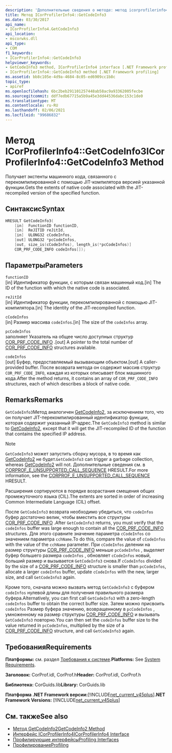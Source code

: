 ```yaml
---
description: 'Дополнительные сведения о методе: метод icorprofilerinfo4:: GetCodeInfo3'
title: Метод ICorProfilerInfo4::GetCodeInfo3
ms.date: 03/30/2017
api_name:
- ICorProfilerInfo4.GetCodeInfo3
api_location:
- mscorwks.dll
api_type:
- COM
f1_keywords:
- ICorProfilerInfo4::GetCodeInfo3
helpviewer_keywords:
- GetCodeInfo3 method, ICorProfilerInfo4 interface [.NET Framework profiling]
- ICorProfilerInfo4::GetCodeInfo3 method [.NET Framework profiling]
ms.assetid: bb8c105e-4d9a-4684-8c05-ed6909cc1b8c
topic_type:
- apiref
ms.openlocfilehash: 6bc2beb291101257448ab58ac9a93362005fecbe
ms.sourcegitcommit: ddf7edb67715a5b9a45e3dd44536dabc153c1de0
ms.translationtype: MT
ms.contentlocale: ru-RU
ms.lasthandoff: 02/06/2021
ms.locfileid: "99686832"
---
```

# <a name="icorprofilerinfo4getcodeinfo3-method"></a><span data-ttu-id="bee8e-103">Метод ICorProfilerInfo4::GetCodeInfo3</span><span class="sxs-lookup"><span data-stu-id="bee8e-103">ICorProfilerInfo4::GetCodeInfo3 Method</span></span>

<span data-ttu-id="bee8e-104">Получает экстенты машинного кода, связанного с перекомпилированной с помощью JIT-компилятора версией указанной функции.</span><span class="sxs-lookup"><span data-stu-id="bee8e-104">Gets the extents of native code associated with the JIT-recompiled version of the specified function.</span></span>  
  
## <a name="syntax"></a><span data-ttu-id="bee8e-105">Синтаксис</span><span class="sxs-lookup"><span data-stu-id="bee8e-105">Syntax</span></span>  
  
```cpp  
HRESULT GetCodeInfo3(  
    [in]  FunctionID functionID,  
    [in]  ReJITID reJitId,  
    [in]  ULONG32 cCodeInfos,  
    [out] ULONG32 *pcCodeInfos,  
    [out, size_is(cCodeInfos), length_is(*pcCodeInfos)]  
    COR_PRF_CODE_INFO codeInfos[]);  
```  
  
## <a name="parameters"></a><span data-ttu-id="bee8e-106">Параметры</span><span class="sxs-lookup"><span data-stu-id="bee8e-106">Parameters</span></span>  

 `functionID`  
 <span data-ttu-id="bee8e-107">[in] Идентификатор функции, с которым связан машинный код.</span><span class="sxs-lookup"><span data-stu-id="bee8e-107">[in] The ID of the function with which the native code is associated.</span></span>  
  
 `reJitId`  
 <span data-ttu-id="bee8e-108">[in] Идентификатор функции, перекомпилированной с помощью JIT-компилятора.</span><span class="sxs-lookup"><span data-stu-id="bee8e-108">[in] The identity of the JIT-recompiled function.</span></span>  
  
 `cCodeInfos`  
 <span data-ttu-id="bee8e-109">[in] Размер массива `codeInfos`.</span><span class="sxs-lookup"><span data-stu-id="bee8e-109">[in] The size of the `codeInfos` array.</span></span>  
  
 `pcCodeInfos`  
 <span data-ttu-id="bee8e-110">заполняет Указатель на общее число доступных структур [COR_PRF_CODE_INFO](cor-prf-code-info-structure.md) .</span><span class="sxs-lookup"><span data-stu-id="bee8e-110">[out] A pointer to the total number of [COR_PRF_CODE_INFO](cor-prf-code-info-structure.md) structures available.</span></span>  
  
 `codeInfos`  
 <span data-ttu-id="bee8e-111">[out] Буфер, предоставляемый вызывающим объектом.</span><span class="sxs-lookup"><span data-stu-id="bee8e-111">[out] A caller-provided buffer.</span></span> <span data-ttu-id="bee8e-112">После возврата метода он содержит массив структур `COR_PRF_CODE_INFO`, каждая из которых описывает блок машинного кода.</span><span class="sxs-lookup"><span data-stu-id="bee8e-112">After the method returns, it contains an array of `COR_PRF_CODE_INFO` structures, each of which describes a block of native code.</span></span>  
  
## <a name="remarks"></a><span data-ttu-id="bee8e-113">Remarks</span><span class="sxs-lookup"><span data-stu-id="bee8e-113">Remarks</span></span>  

 <span data-ttu-id="bee8e-114">`GetCodeInfo3`Метод аналогичен [GetCodeInfo2](icorprofilerinfo2-getcodeinfo2-method.md), за исключением того, что он получает JIT-перекомпилированный идентификатор функции, которая содержит указанный IP-адрес.</span><span class="sxs-lookup"><span data-stu-id="bee8e-114">The `GetCodeInfo3` method is similar to [GetCodeInfo2](icorprofilerinfo2-getcodeinfo2-method.md), except that it will get the JIT-recompiled ID of the function that contains the specified IP address.</span></span>  
  
> [!NOTE]
> <span data-ttu-id="bee8e-115">`GetCodeInfo3` может запустить сборку мусора, в то время как [GetCodeInfo2](icorprofilerinfo2-getcodeinfo2-method.md) не будет.</span><span class="sxs-lookup"><span data-stu-id="bee8e-115">`GetCodeInfo3` can trigger a garbage collection, whereas [GetCodeInfo2](icorprofilerinfo2-getcodeinfo2-method.md) will not.</span></span> <span data-ttu-id="bee8e-116">Дополнительные сведения см. в [CORPROF_E_UNSUPPORTED_CALL_SEQUENCE](corprof-e-unsupported-call-sequence-hresult.md) HRESULT.</span><span class="sxs-lookup"><span data-stu-id="bee8e-116">For more information, see the [CORPROF_E_UNSUPPORTED_CALL_SEQUENCE](corprof-e-unsupported-call-sequence-hresult.md) HRESULT.</span></span>  
  
 <span data-ttu-id="bee8e-117">Расширения сортируются в порядке возрастания смещения общих промежуточного языка (CIL).</span><span class="sxs-lookup"><span data-stu-id="bee8e-117">The extents are sorted in order of increasing Common Intermediate Language (CIL) offset.</span></span>  
  
 <span data-ttu-id="bee8e-118">После `GetCodeInfo3` возврата необходимо убедиться, что `codeInfos` буфер достаточно велик, чтобы вместить все структуры [COR_PRF_CODE_INFO](cor-prf-code-info-structure.md) .</span><span class="sxs-lookup"><span data-stu-id="bee8e-118">After `GetCodeInfo3` returns, you must verify that the `codeInfos` buffer was large enough to contain all the [COR_PRF_CODE_INFO](cor-prf-code-info-structure.md) structures.</span></span> <span data-ttu-id="bee8e-119">Для этого сравните значение параметра `cCodeInfos` со значением параметра `cchName`.</span><span class="sxs-lookup"><span data-stu-id="bee8e-119">To do this, compare the value of `cCodeInfos` with the value of the `cchName` parameter.</span></span> <span data-ttu-id="bee8e-120">При `cCodeInfos` делении на размер структуры [COR_PRF_CODE_INFO](cor-prf-code-info-structure.md) меньше `pcCodeInfos` , выделяет буфер большего размера `codeInfos` , обновляет `cCodeInfos` новый, больший размер и вызывается `GetCodeInfo3` снова.</span><span class="sxs-lookup"><span data-stu-id="bee8e-120">If `cCodeInfos` divided by the size of a [COR_PRF_CODE_INFO](cor-prf-code-info-structure.md) structure is smaller than `pcCodeInfos`, allocate a larger `codeInfos` buffer, update `cCodeInfos` with the new, larger size, and call `GetCodeInfo3` again.</span></span>  
  
 <span data-ttu-id="bee8e-121">Кроме того, сначала можно вызвать метод `GetCodeInfo3` с буфером `codeInfos` нулевой длины для получения правильного размера буфера.</span><span class="sxs-lookup"><span data-stu-id="bee8e-121">Alternatively, you can first call `GetCodeInfo3` with a zero-length `codeInfos` buffer to obtain the correct buffer size.</span></span> <span data-ttu-id="bee8e-122">Затем можно присвоить `codeInfos` Размер буфера значению, возвращенному в `pcCodeInfos` , умноженному на размер структуры [COR_PRF_CODE_INFO](cor-prf-code-info-structure.md) и вызывать `GetCodeInfo3` повторно.</span><span class="sxs-lookup"><span data-stu-id="bee8e-122">You can then set the `codeInfos` buffer size to the value returned in `pcCodeInfos`, multiplied by the size of a [COR_PRF_CODE_INFO](cor-prf-code-info-structure.md) structure, and call `GetCodeInfo3` again.</span></span>  
  
## <a name="requirements"></a><span data-ttu-id="bee8e-123">Требования</span><span class="sxs-lookup"><span data-stu-id="bee8e-123">Requirements</span></span>  

 <span data-ttu-id="bee8e-124">**Платформы:** см. раздел [Требования к системе](../../get-started/system-requirements.md).</span><span class="sxs-lookup"><span data-stu-id="bee8e-124">**Platforms:** See [System Requirements](../../get-started/system-requirements.md).</span></span>  
  
 <span data-ttu-id="bee8e-125">**Заголовок:** CorProf.idl, CorProf.h</span><span class="sxs-lookup"><span data-stu-id="bee8e-125">**Header:** CorProf.idl, CorProf.h</span></span>  
  
 <span data-ttu-id="bee8e-126">**Библиотека:** CorGuids.lib</span><span class="sxs-lookup"><span data-stu-id="bee8e-126">**Library:** CorGuids.lib</span></span>  
  
 <span data-ttu-id="bee8e-127">**Платформа .NET Framework версии:**[!INCLUDE[net_current_v45plus](../../../../includes/net-current-v45plus-md.md)]</span><span class="sxs-lookup"><span data-stu-id="bee8e-127">**.NET Framework Versions:** [!INCLUDE[net_current_v45plus](../../../../includes/net-current-v45plus-md.md)]</span></span>  
  
## <a name="see-also"></a><span data-ttu-id="bee8e-128">См. также</span><span class="sxs-lookup"><span data-stu-id="bee8e-128">See also</span></span>

- [<span data-ttu-id="bee8e-129">Метод GetCodeInfo2</span><span class="sxs-lookup"><span data-stu-id="bee8e-129">GetCodeInfo2 Method</span></span>](icorprofilerinfo2-getcodeinfo2-method.md)
- [<span data-ttu-id="bee8e-130">Интерфейс ICorProfilerInfo4</span><span class="sxs-lookup"><span data-stu-id="bee8e-130">ICorProfilerInfo4 Interface</span></span>](icorprofilerinfo4-interface.md)
- [<span data-ttu-id="bee8e-131">Профилирующие интерфейсы</span><span class="sxs-lookup"><span data-stu-id="bee8e-131">Profiling Interfaces</span></span>](profiling-interfaces.md)
- [<span data-ttu-id="bee8e-132">Профилирование</span><span class="sxs-lookup"><span data-stu-id="bee8e-132">Profiling</span></span>](index.md)
